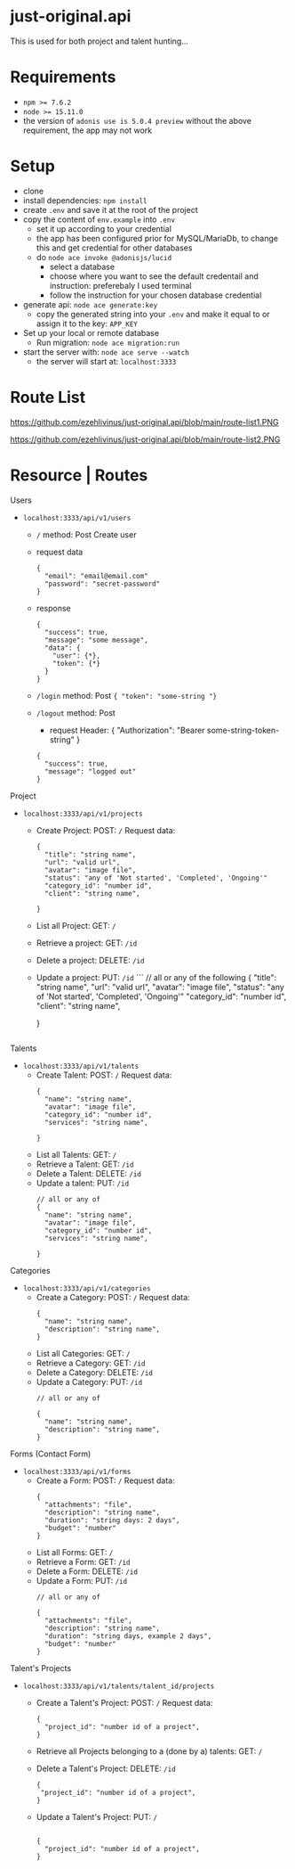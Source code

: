 # just-original.api
This is used for both project and talent hunting...

# Requirements
- `npm >= 7.6.2`
- `node >= 15.11.0`
- the version of `adonis use is 5.0.4 preview`
without the above requirement, the app may not work
# Setup
- clone
- install dependencies: `npm install`
- create `.env` and save it at the root of the project
- copy the content of `env.example` into `.env`
  - set it up according to your credential
  - the app has been configured prior for MySQL/MariaDb, to change this and get credential for other databases
  - do `node ace invoke @adonisjs/lucid`
    - select a database
    - choose where you want to see the default credentail and instruction: preferebaly I used terminal
    - follow the instruction for your chosen database credential
- generate api: `node ace generate:key` 
  - copy the generated string into your `.env` and make it equal to or assign it to the key: `APP_KEY`
- Set up your local or remote database
  - Run migration: `node ace migration:run`
- start the server with: `node ace serve --watch`
  - the server will start at: `localhost:3333`

# Route List
https://github.com/ezehlivinus/just-original.api/blob/main/route-list1.PNG

https://github.com/ezehlivinus/just-original.api/blob/main/route-list2.PNG



# Resource | Routes
Users
- `localhost:3333/api/v1/users`
  - `/` method: Post Create user
  - request data
    ```
    {
      "email": "email@email.com"
      "password": "secret-password"
    }
    ```

  - response
    ```
    {
      "success": true,
      "message": "some message",
      "data": {
        "user": {*},
        "token": {*}
      }
    }
    ```

  - `/login` method: Post
    ```{ "token": "some-string "}```

  - `/logout` method: Post 
    - request Header: { "Authorization": "Bearer some-string-token-string" }
    ```
    {
      "success": true,
      "message": "logged out"
    }
    ```
Project 
- `localhost:3333/api/v1/projects`
  - Create Project: POST: `/`
  Request data:
    ```
    {
      "title": "string name",
      "url": "valid url",
      "avatar": "image file",
      "status": "any of 'Not started', 'Completed', 'Ongoing'"
      "category_id": "number id",
      "client": "string name",

    }
    ```
  - List all Project: GET: `/`
  - Retrieve a project: GET: `/id`
  - Delete a project: DELETE: `/id`
  - Update a project: PUT: `/id`
        ```
    // all or any of the following
    {
      "title": "string name",
      "url": "valid url",
      "avatar": "image file",
      "status": "any of 'Not started', 'Completed', 'Ongoing'"
      "category_id": "number id",
      "client": "string name",

    }
    ```

Talents 
- `localhost:3333/api/v1/talents`
  - Create Talent: POST: `/`
  Request data:
    ```
    {
      "name": "string name",
      "avatar": "image file",
      "category_id": "number id",
      "services": "string name",

    }
    ```
  - List all Talents: GET: `/`
  - Retrieve a Talent: GET: `/id`
  - Delete a Talent: DELETE: `/id`
  - Update a talent: PUT: `/id`
    ```
    // all or any of
    {
      "name": "string name",
      "avatar": "image file",
      "category_id": "number id",
      "services": "string name",

    }
    ```


Categories 
- `localhost:3333/api/v1/categories`
  - Create a Category: POST: `/`
  Request data:
    ```
    {
      "name": "string name",
      "description": "string name",
    }
    ```
  - List all Categories: GET: `/`
  - Retrieve a Category: GET: `/id`
  - Delete a Category: DELETE: `/id`
  - Update a Category: PUT: `/id`
    ```
    // all or any of
  
    {
      "name": "string name",
      "description": "string name",
    }
    ```


Forms (Contact Form) 
- `localhost:3333/api/v1/forms`
  - Create a Form: POST: `/`
  Request data:
    ```
    {
      "attachments": "file",
      "description": "string name",
      "duration": "string days: 2 days",
      "budget": "number"
    }
    ```
  - List all Forms: GET: `/`
  - Retrieve a Form: GET: `/id`
  - Delete a Form: DELETE: `/id`
  - Update a Form: PUT: `/id`
    ```
    // all or any of
  
    {
      "attachments": "file",
      "description": "string name",
      "duration": "string days, example 2 days",
      "budget": "number"
    }
    ```

Talent's Projects 
- `localhost:3333/api/v1/talents/talent_id/projects`
  - Create a Talent's Project: POST: `/`
  Request data:
    ```
    {
      "project_id": "number id of a project",
    }
    ```

  - Retrieve all Projects belonging to a (done by a)  talents: GET: `/`

  - Delete a Talent's Project: DELETE: `/id`
     ```
    {
      "project_id": "number id of a project",
    }
    ```

  - Update a Talent's Project: PUT: `/`
    ```
  
    {
      "project_id": "number id of a project",
    }
    ```